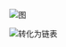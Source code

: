 ![图](https://segmentfault.com/img/bV0qoW?w=333&h=237)

![转化为链表](https://segmentfault.com/img/bV0qpu?w=524&h=465)
